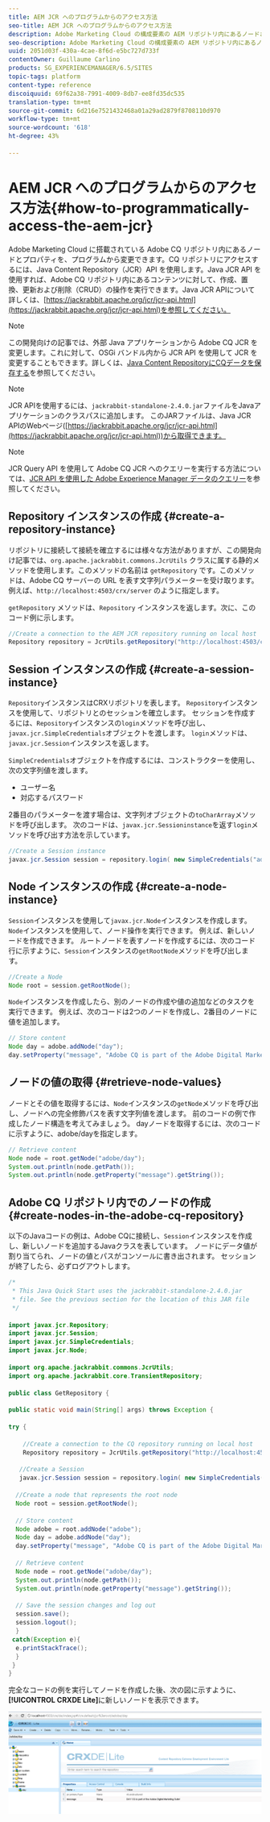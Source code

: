 ```yaml
---
title: AEM JCR へのプログラムからのアクセス方法
seo-title: AEM JCR へのプログラムからのアクセス方法
description: Adobe Marketing Cloud の構成要素の AEM リポジトリ内にあるノードおよびプロパティをプログラムで変更できます
seo-description: Adobe Marketing Cloud の構成要素の AEM リポジトリ内にあるノードおよびプロパティをプログラムで変更できます
uuid: 2051d03f-430a-4cae-8f6d-e5bc727d733f
contentOwner: Guillaume Carlino
products: SG_EXPERIENCEMANAGER/6.5/SITES
topic-tags: platform
content-type: reference
discoiquuid: 69f62a38-7991-4009-8db7-ee8fd35dc535
translation-type: tm+mt
source-git-commit: 6d216e7521432468a01a29ad2879f8708110d970
workflow-type: tm+mt
source-wordcount: '618'
ht-degree: 43%

---
```



# AEM JCR へのプログラムからのアクセス方法{#how-to-programmatically-access-the-aem-jcr}

Adobe Marketing Cloud に搭載されている Adobe CQ リポジトリ内にあるノードとプロパティを、プログラムから変更できます。CQ リポジトリにアクセスするには、Java Content Repository（JCR）API を使用します。Java JCR API を使用すれば、Adobe CQ リポジトリ内にあるコンテンツに対して、作成、置換、更新および削除（CRUD）の操作を実行できます。Java JCR APIについて詳しくは、[https://jackrabbit.apache.org/jcr/jcr-api.html](https://jackrabbit.apache.org/jcr/jcr-api.html)を参照してください。

>[!NOTE]
>
>この開発向けの記事では、外部 Java アプリケーションから Adobe CQ JCR を変更します。これに対して、OSGi バンドル内から JCR API を使用して JCR を変更することもできます。詳しくは、[Java Content RepositoryにCQデータを保存する](https://helpx.adobe.com/experience-manager/using/persisting-cq-data-java-content1.html)を参照してください。

>[!NOTE]
>
>JCR APIを使用するには、`jackrabbit-standalone-2.4.0.jar`ファイルをJavaアプリケーションのクラスパスに追加します。 このJARファイルは、Java JCR APIのWebページ([https://jackrabbit.apache.org/jcr/jcr-api.html](https://jackrabbit.apache.org/jcr/jcr-api.html))から取得できます。

>[!NOTE]
>
>JCR Query API を使用して Adobe CQ JCR へのクエリーを実行する方法については、[JCR API を使用した Adobe Experience Manager データのクエリー](https://helpx.adobe.com/experience-manager/using/querying-experience-manager-data-using1.html)を参照してください。

## Repository インスタンスの作成  {#create-a-repository-instance}

リポジトリに接続して接続を確立するには様々な方法がありますが、この開発向け記事では、`org.apache.jackrabbit.commons.JcrUtils` クラスに属する静的メソッドを使用します。このメソッドの名前は `getRepository` です。このメソッドは、Adobe CQ サーバーの URL を表す文字列パラメーターを受け取ります。例えば、`http://localhost:4503/crx/server` のように指定します。

`getRepository`   メソッドは、`Repository`   インスタンスを返します。次に、このコード例に示します。

```java
//Create a connection to the AEM JCR repository running on local host
Repository repository = JcrUtils.getRepository("http://localhost:4503/crx/server");
```

## Session インスタンスの作成 {#create-a-session-instance}

`Repository`インスタンスはCRXリポジトリを表します。 `Repository`インスタンスを使用して、リポジトリとのセッションを確立します。 セッションを作成するには、`Repository`インスタンスの`login`メソッドを呼び出し、`javax.jcr.SimpleCredentials`オブジェクトを渡します。 `login`メソッドは、`javax.jcr.Session`インスタンスを返します。

`SimpleCredentials`オブジェクトを作成するには、コンストラクターを使用し、次の文字列値を渡します。

* ユーザー名
* 対応するパスワード

2番目のパラメーターを渡す場合は、文字列オブジェクトの`toCharArray`メソッドを呼び出します。 次のコードは、`javax.jcr.Sessioninstance`を返す`login`メソッドを呼び出す方法を示しています。

```java
//Create a Session instance
javax.jcr.Session session = repository.login( new SimpleCredentials("admin", "admin".toCharArray()));
```

## Node インスタンスの作成 {#create-a-node-instance}

`Session`インスタンスを使用して`javax.jcr.Node`インスタンスを作成します。 `Node`インスタンスを使用して、ノード操作を実行できます。 例えば、新しいノードを作成できます。 ルートノードを表すノードを作成するには、次のコード行に示すように、`Session`インスタンスの`getRootNode`メソッドを呼び出します。

```java
//Create a Node
Node root = session.getRootNode();
```

`Node`インスタンスを作成したら、別のノードの作成や値の追加などのタスクを実行できます。 例えば、次のコードは2つのノードを作成し、2番目のノードに値を追加します。

```java
// Store content
Node day = adobe.addNode("day");
day.setProperty("message", "Adobe CQ is part of the Adobe Digital Marketing Suite!");
```

## ノードの値の取得 {#retrieve-node-values}

ノードとその値を取得するには、`Node`インスタンスの`getNode`メソッドを呼び出し、ノードへの完全修飾パスを表す文字列値を渡します。 前のコードの例で作成したノード構造を考えてみましょう。 dayノードを取得するには、次のコードに示すように、adobe/dayを指定します。

```java
// Retrieve content
Node node = root.getNode("adobe/day");
System.out.println(node.getPath());
System.out.println(node.getProperty("message").getString());
```

## Adobe CQ リポジトリ内でのノードの作成 {#create-nodes-in-the-adobe-cq-repository}

以下のJavaコードの例は、Adobe CQに接続し、`Session`インスタンスを作成し、新しいノードを追加するJavaクラスを表しています。 ノードにデータ値が割り当てられ、ノードの値とパスがコンソールに書き出されます。 セッションが終了したら、必ずログアウトします。

```java
/*
 * This Java Quick Start uses the jackrabbit-standalone-2.4.0.jar
 * file. See the previous section for the location of this JAR file
 */

import javax.jcr.Repository;
import javax.jcr.Session;
import javax.jcr.SimpleCredentials;
import javax.jcr.Node;

import org.apache.jackrabbit.commons.JcrUtils;
import org.apache.jackrabbit.core.TransientRepository;

public class GetRepository {

public static void main(String[] args) throws Exception {

try {

    //Create a connection to the CQ repository running on local host
    Repository repository = JcrUtils.getRepository("http://localhost:4503/crx/server");

   //Create a Session
   javax.jcr.Session session = repository.login( new SimpleCredentials("admin", "admin".toCharArray()));

  //Create a node that represents the root node
  Node root = session.getRootNode();

  // Store content
  Node adobe = root.addNode("adobe");
  Node day = adobe.addNode("day");
  day.setProperty("message", "Adobe CQ is part of the Adobe Digital Marketing Suite!");

  // Retrieve content
  Node node = root.getNode("adobe/day");
  System.out.println(node.getPath());
  System.out.println(node.getProperty("message").getString());

  // Save the session changes and log out
  session.save();
  session.logout();
  }
 catch(Exception e){
  e.printStackTrace();
  }
 }
}
```

完全なコードの例を実行してノードを作成した後、次の図に示すように、**[!UICONTROL CRXDE Lite]**&#x200B;に新しいノードを表示できます。

![chlimage_1-68](assets/chlimage_1-68a.png)

